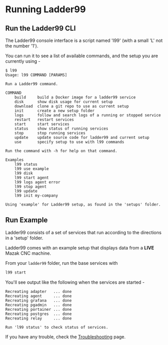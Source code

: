 # Running Ladder99


## Run the Ladder99 CLI

The Ladder99 console interface is a script named 'l99' (with a small 'L' not the number '1'). 

You can run it to see a list of available commands, and the setup you are currently using -

```plain
$ l99
Usage: l99 COMMAND [PARAMS]

Run a Ladder99 command.

COMMAND
    build     build a Docker image for a ladder99 service
    disk      show disk usage for current setup
    download  clone a git repo to use as current setup
    init      create a new setup folder
    logs      follow and search logs of a running or stopped service
    restart   restart services
    start     start services
    status    show status of running services
    stop      stop running services
    update    update source code for ladder99 and current setup
    use       specify setup to use with l99 commands

Run the command with -h for help on that command.

Examples
    l99 status
    l99 use example
    l99 disk
    l99 start agent
    l99 logs agent error
    l99 stop agent
    l99 update
    l99 init my-company

Using 'example' for Ladder99 setup, as found in the 'setups' folder.
```


## Run Example

Ladder99 consists of a set of services that run according to the directions in a 'setup' folder. 

Ladder99 comes with an example setup that displays data from a **LIVE** Mazak CNC machine. 

From your `ladder99` folder, run the base services with

```bash
l99 start
```

You'll see output like the following when the services are started - 

```plain
Recreating adapter   ... done
Recreating agent     ... done
Recreating grafana   ... done
Recreating pgadmin   ... done
Recreating portainer ... done
Recreating postgres  ... done
Recreating relay     ... done

Run 'l99 status' to check status of services.
```

If you have any trouble, check the [Troubleshooting](../reference/troubleshooting.md) page.

